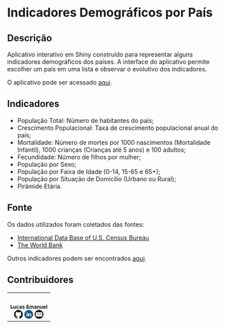# Indicadores Demográficos por País

## Descrição

Aplicativo interativo em Shiny construído para representar alguns indicadores demográficos dos países. A interface do aplicativo permite escolher um país em uma lista e observar o evolutivo dos indicadores.

O aplicativo pode ser acessado <a href="https://https://luckermos.shinyapps.io/demoapp/">aqui</a>.

## Indicadores

- População Total: Número de habitantes do país;
- Crescimento Populacional: Taxa de crescimento populacional anual do país;
- Mortalidade: Número de mortes por 1000 nascimentos (Mortalidade Infantil), 1000 crianças (Crianças até 5 anos) e 100 adultos;
- Fecundidade: Número de filhos por mulher;
- População por Sexo;
- População por Faixa de Idade (0-14, 15-65 e 65+);
- População por Situação de Domicílio (Urbano ou Rural);
- Pirâmide Etária.

## Fonte
Os dados utilizados foram coletados das fontes:

- <a href="https://www.census.gov/programs-surveys/international-programs/about/idb.html">International Data Base of U.S. Census Bureau</a>
- <a href="https://www.worldbank.org/">The World Bank</a>

Outros indicadores podem ser encontrados <a href="https://data.worldbank.org/indicator">aqui</a>.

## Contribuidores

<table>
  <tr>
    <td align="center"><a href="https://github.com/luckermos"><img src="https://avatars.githubusercontent.com/u/49843691?s=100" width="100px;" alt=""/><br /><sub><b>Lucas Emanuel</b></sub></a><br /><a href="https://github.com/luckermos" title="Github"><img src="https://raw.githubusercontent.com/luckermos/logos/main/social/git.png" width="20"></a> <a href="https://www.linkedin.com/in/luckermos/" title="LinkedIn"><img src="https://raw.githubusercontent.com/luckermos/logos/main/social/linkedin.png" width="20"></a> <a href="mailto:luckermos19@gmail.com" title="E-mail"><img src="https://raw.githubusercontent.com/luckermos/logos/main/social/email.png" width="20"></a></td>
  </tr>
</table>
